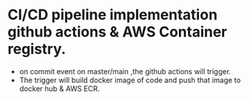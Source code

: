 # CI/CD pipeline implementation github actions & AWS Container registry.
- on commit event on master/main ,the github actions will trigger.
- The trigger will build docker image of code and push that image to docker hub & AWS ECR.

